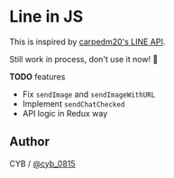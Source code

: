 Line in JS
==========

This is inspired by [carpedm20's LINE API](https://github.com/carpedm20/LINE).

Still work in process, don't use it now! :construction_worker:

**TODO** features
- Fix `sendImage` and `sendImageWithURL`
- Implement `sendChatChecked`
- API logic in Redux way

Author
------

CYB / [@cyb_0815](https://twitter.com/cyb_0815)
